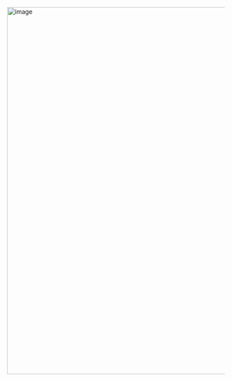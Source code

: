 <img width="851" alt="image" src="https://github.com/user-attachments/assets/5897478a-7afa-47af-8ee6-2af7422f86fc" />
